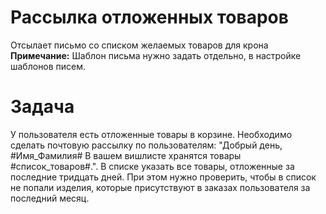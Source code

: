 # Рассылка отложенных товаров
Отсылает письмо со списком желаемых товаров для крона
**Примечание:** Шаблон письма нужно задать отдельно, в настройке шаблонов писем.
# Задача
У пользователя есть отложенные товары в корзине. Необходимо сделать почтовую рассылку по пользователям: "Добрый день, #Имя_Фамилия# В вашем вишлисте хранятся товары #список_товаров#.". В списке указать все товары, отложенные за последние тридцать дней. При этом нужно проверить, чтобы в список не попали изделия, которые присутствуют в заказах пользователя за последний месяц.
